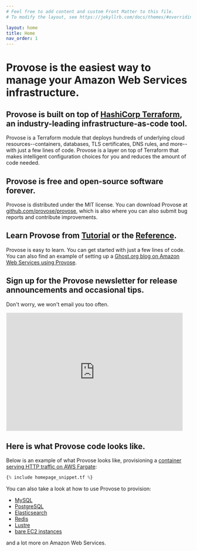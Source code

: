 ```yaml
---
# Feel free to add content and custom Front Matter to this file.
# To modify the layout, see https://jekyllrb.com/docs/themes/#overriding-theme-defaults

layout: home
title: Home
nav_order: 1
---
```


# Provose is the easiest way to manage your Amazon Web Services infrastructure.

## Provose is built on top of [HashiCorp Terraform](https://www.terraform.io/), an industry-leading infrastructure-as-code tool.

Provose is a Terraform module that deploys hundreds of underlying cloud resources--containers, databases, TLS certificates, DNS rules, and more--with just a few lines of code. Provose is a layer on top of Terraform that makes intelligent configuration choices for you and reduces the amount of code needed.

## Provose is free and open-source software forever.

Provose is distributed under the MIT license. You can download Provose at [github.com/provose/provose](https://github.com/provose/provose), which is also where you can also submit bug reports and contribute improvements.

## Learn Provose from [Tutorial](/v3.0/tutorial/) or the [Reference](/v3.0/reference/).

Provose is easy to learn. You can get started with just a few lines of code. You can also find an example of setting up a [Ghost.org blog on Amazon Web Services using Provose](https://github.com/provose/provose-ghost-website-example).

## Sign up for the Provose newsletter for release announcements and occasional tips.

Don't worry, we won't email you too often.

<iframe src="https://provose.substack.com/embed" width="480" height="320" style="border:1px solid #EEE; background:white;" frameborder="0" scrolling="no"></iframe>

## Here is what Provose code looks like.

Below is an example of what Provose looks like, provisioning a [container serving HTTP traffic on AWS Fargate](/v3.0/reference/containers/):

```terraform
{% include homepage_snippet.tf %}
```

You can also take a look at how to use Provose to provision:
 * [MySQL](/v3.0/reference/mysql_clusters/)
 * [PostgreSQL](/v3.0/reference/postgresql_clusters/)
 * [Elasticsearch](/v3.0/reference/elasticsearch_clusters/)
 * [Redis](/v3.0/reference/redis_clusters/)
 * [Lustre](/v3.0/reference/lustre_file_systems/)
 * [bare EC2 instances](/v3.0/reference/ec2_on_demand_instances/)

and a lot more on Amazon Web Services.
